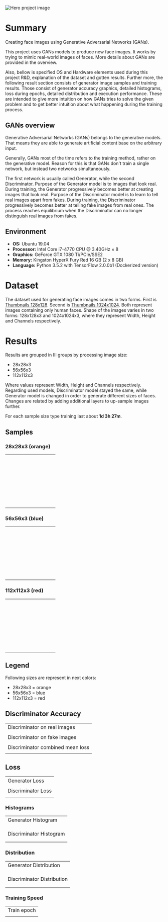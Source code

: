 ![Hero project image](assets/hero.png)

# Summary
Creating face images using Generative Adversarial Networks (GANs).

This project uses GANs models to produce new face images. It works by trying to mimic real-world images of faces. More details about GANs are provided in the overview.

Also, bellow is specified OS and Hardware elements used during this project R&D, explanation of the dataset and gotten results. Further more, the following result section consists of generator image samples and training results. Those consist of generator accuracy graphics, detailed histograms, loss during epochs, detailed distribution and execution performance. These are intended to give more intuition on how GANs tries to solve the given problem and to get better intuition about what happening during the training process.

## GANs overview
Generative Adversarial Networks (GANs) belongs to the generative models. That means they are able to generate artificial content base on the arbitrary input.

Generally, GANs most of the time refers to the training method, rather on the generative model. Reason for this is that GANs don't train a single network, but instead two networks simultaneously.

The first network is usually called Generator, while the second Discriminator. Purpose of the Generator model is to images that look real. During training, the Generator progressively becomes better at creating images that look real. Purpose of the Discriminator model is to learn to tell real images apart from fakes. During training, the Discriminator progressively becomes better at telling fake images from real ones. The process reaches equilibrium when the Discriminator can no longer distinguish real images from fakes.

## Environment
- **OS:** Ubuntu 19.04
- **Processor:** Intel Core i7-4770 CPU @ 3.40GHz × 8
- **Graphics:** GeForce GTX 1080 Ti/PCIe/SSE2
- **Memory:** Kingston HyperX Fury Red 16 GB (2 x 8 GB)
- **Language:** Python 3.5.2 with TensorFlow 2.0.0b1 (Dockerized version)

# Dataset
The dataset used for generating face images comes in two forms. First is [Thumbnails 128x128](https://drive.google.com/drive/folders/1tg-Ur7d4vk1T8Bn0pPpUSQPxlPGBlGfv). Second is [Thumbnails 1024x1024](https://drive.google.com/drive/folders/1tZUcXDBeOibC6jcMCtgRRz67pzrAHeHL). Both represent images containing only human faces. Shape of the images varies in two forms: 128x128x3 and 1024x1024x3, where they represent Width, Height and Channels respectively.

# Results
Results are grouped in III groups by processing image size:
- 28x28x3
- 56x56x3
- 112x112x3

Where values represent Width, Height and Channels respectively. Regarding used models, Discriminator model stayed the same, while Generator model is changed in order to generate different sizes of faces. Changes are related by adding additional layers to up-sample images further.

For each sample size type training last about **1d 3h 27m**.

## Samples
### 28x28x3 (orange)
<table>
	<tr>
		<td><img src="assets/result_samples/28/image_at_epoch_00010_00000.png" alt=""></td>
		<td><img src="assets/result_samples/28/image_at_epoch_00010_00000.png" alt=""></td>
		<td><img src="assets/result_samples/28/image_at_epoch_00020_00000.png" alt=""></td>
		<td><img src="assets/result_samples/28/image_at_epoch_00030_00000.png" alt=""></td>
		<td><img src="assets/result_samples/28/image_at_epoch_00040_00000.png" alt=""></td>
		<td><img src="assets/result_samples/28/image_at_epoch_00050_00000.png" alt=""></td>
		<td><img src="assets/result_samples/28/image_at_epoch_00060_00000.png" alt=""></td>
		<td><img src="assets/result_samples/28/image_at_epoch_00070_00000.png" alt=""></td>
		<td><img src="assets/result_samples/28/image_at_epoch_00080_00000.png" alt=""></td>
		<td><img src="assets/result_samples/28/image_at_epoch_00090_00000.png" alt=""></td>
	</tr>
	<tr>
		<td><img src="assets/result_samples/28/image_at_epoch_00100_00000.png" alt=""></td>
		<td><img src="assets/result_samples/28/image_at_epoch_00110_00000.png" alt=""></td>
		<td><img src="assets/result_samples/28/image_at_epoch_00120_00000.png" alt=""></td>
		<td><img src="assets/result_samples/28/image_at_epoch_00130_00000.png" alt=""></td>
		<td><img src="assets/result_samples/28/image_at_epoch_00140_00000.png" alt=""></td>
		<td><img src="assets/result_samples/28/image_at_epoch_00150_00000.png" alt=""></td>
		<td><img src="assets/result_samples/28/image_at_epoch_00160_00000.png" alt=""></td>
		<td><img src="assets/result_samples/28/image_at_epoch_00170_00000.png" alt=""></td>
		<td><img src="assets/result_samples/28/image_at_epoch_00180_00000.png" alt=""></td>
		<td><img src="assets/result_samples/28/image_at_epoch_00190_00000.png" alt=""></td>
	</tr>
	<tr>
		<td><img src="assets/result_samples/28/image_at_epoch_00200_00000.png" alt=""></td>
		<td><img src="assets/result_samples/28/image_at_epoch_00210_00000.png" alt=""></td>
		<td><img src="assets/result_samples/28/image_at_epoch_00220_00000.png" alt=""></td>
		<td><img src="assets/result_samples/28/image_at_epoch_00230_00000.png" alt=""></td>
		<td><img src="assets/result_samples/28/image_at_epoch_00240_00000.png" alt=""></td>
		<td><img src="assets/result_samples/28/image_at_epoch_00250_00000.png" alt=""></td>
		<td><img src="assets/result_samples/28/image_at_epoch_00260_00000.png" alt=""></td>
		<td><img src="assets/result_samples/28/image_at_epoch_00270_00000.png" alt=""></td>
		<td><img src="assets/result_samples/28/image_at_epoch_00280_00000.png" alt=""></td>
		<td><img src="assets/result_samples/28/image_at_epoch_00290_00000.png" alt=""></td>
	</tr>
	<tr>
		<td><img src="assets/result_samples/28/image_at_epoch_00300_00000.png" alt=""></td>
		<td><img src="assets/result_samples/28/image_at_epoch_00310_00000.png" alt=""></td>
		<td><img src="assets/result_samples/28/image_at_epoch_00320_00000.png" alt=""></td>
		<td><img src="assets/result_samples/28/image_at_epoch_00330_00000.png" alt=""></td>
		<td><img src="assets/result_samples/28/image_at_epoch_00340_00000.png" alt=""></td>
		<td><img src="assets/result_samples/28/image_at_epoch_00350_00000.png" alt=""></td>
		<td><img src="assets/result_samples/28/image_at_epoch_00360_00000.png" alt=""></td>
		<td><img src="assets/result_samples/28/image_at_epoch_00370_00000.png" alt=""></td>
		<td><img src="assets/result_samples/28/image_at_epoch_00380_00000.png" alt=""></td>
		<td><img src="assets/result_samples/28/image_at_epoch_00390_00000.png" alt=""></td>
	</tr>
	<tr>
		<td><img src="assets/result_samples/28/image_at_epoch_00400_00000.png" alt=""></td>
		<td><img src="assets/result_samples/28/image_at_epoch_00410_00000.png" alt=""></td>
		<td><img src="assets/result_samples/28/image_at_epoch_00420_00000.png" alt=""></td>
		<td><img src="assets/result_samples/28/image_at_epoch_00430_00000.png" alt=""></td>
		<td><img src="assets/result_samples/28/image_at_epoch_00440_00000.png" alt=""></td>
		<td><img src="assets/result_samples/28/image_at_epoch_00450_00000.png" alt=""></td>
		<td><img src="assets/result_samples/28/image_at_epoch_00460_00000.png" alt=""></td>
		<td><img src="assets/result_samples/28/image_at_epoch_00470_00000.png" alt=""></td>
		<td><img src="assets/result_samples/28/image_at_epoch_00480_00000.png" alt=""></td>
		<td><img src="assets/result_samples/28/image_at_epoch_00490_00000.png" alt=""></td>
	</tr>
	<tr>
		<td><img src="assets/result_samples/28/image_at_epoch_00500_00000.png" alt=""></td>
		<td><img src="assets/result_samples/28/image_at_epoch_00510_00000.png" alt=""></td>
		<td><img src="assets/result_samples/28/image_at_epoch_00520_00000.png" alt=""></td>
		<td><img src="assets/result_samples/28/image_at_epoch_00530_00000.png" alt=""></td>
		<td><img src="assets/result_samples/28/image_at_epoch_00540_00000.png" alt=""></td>
		<td><img src="assets/result_samples/28/image_at_epoch_00550_00000.png" alt=""></td>
		<td><img src="assets/result_samples/28/image_at_epoch_00560_00000.png" alt=""></td>
		<td><img src="assets/result_samples/28/image_at_epoch_00570_00000.png" alt=""></td>
		<td><img src="assets/result_samples/28/image_at_epoch_00580_00000.png" alt=""></td>
		<td><img src="assets/result_samples/28/image_at_epoch_00590_00000.png" alt=""></td>
	</tr>
	<tr>
		<td><img src="assets/result_samples/28/image_at_epoch_00600_00000.png" alt=""></td>
		<td><img src="assets/result_samples/28/image_at_epoch_00610_00000.png" alt=""></td>
		<td><img src="assets/result_samples/28/image_at_epoch_00620_00000.png" alt=""></td>
		<td><img src="assets/result_samples/28/image_at_epoch_00630_00000.png" alt=""></td>
		<td><img src="assets/result_samples/28/image_at_epoch_00640_00000.png" alt=""></td>
		<td><img src="assets/result_samples/28/image_at_epoch_00650_00000.png" alt=""></td>
		<td><img src="assets/result_samples/28/image_at_epoch_00660_00000.png" alt=""></td>
		<td><img src="assets/result_samples/28/image_at_epoch_00670_00000.png" alt=""></td>
		<td><img src="assets/result_samples/28/image_at_epoch_00680_00000.png" alt=""></td>
		<td><img src="assets/result_samples/28/image_at_epoch_00690_00000.png" alt=""></td>
	</tr>
	<tr>
		<td><img src="assets/result_samples/28/image_at_epoch_00700_00000.png" alt=""></td>
		<td><img src="assets/result_samples/28/image_at_epoch_00710_00000.png" alt=""></td>
		<td><img src="assets/result_samples/28/image_at_epoch_00720_00000.png" alt=""></td>
		<td><img src="assets/result_samples/28/image_at_epoch_00730_00000.png" alt=""></td>
		<td><img src="assets/result_samples/28/image_at_epoch_00740_00000.png" alt=""></td>
		<td><img src="assets/result_samples/28/image_at_epoch_00750_00000.png" alt=""></td>
		<td><img src="assets/result_samples/28/image_at_epoch_00760_00000.png" alt=""></td>
		<td><img src="assets/result_samples/28/image_at_epoch_00770_00000.png" alt=""></td>
		<td><img src="assets/result_samples/28/image_at_epoch_00780_00000.png" alt=""></td>
		<td><img src="assets/result_samples/28/image_at_epoch_00790_00000.png" alt=""></td>
	</tr>
	<tr>
		<td><img src="assets/result_samples/28/image_at_epoch_00800_00000.png" alt=""></td>
		<td><img src="assets/result_samples/28/image_at_epoch_00810_00000.png" alt=""></td>
		<td><img src="assets/result_samples/28/image_at_epoch_00820_00000.png" alt=""></td>
		<td><img src="assets/result_samples/28/image_at_epoch_00830_00000.png" alt=""></td>
		<td><img src="assets/result_samples/28/image_at_epoch_00840_00000.png" alt=""></td>
		<td><img src="assets/result_samples/28/image_at_epoch_00850_00000.png" alt=""></td>
		<td><img src="assets/result_samples/28/image_at_epoch_00860_00000.png" alt=""></td>
		<td><img src="assets/result_samples/28/image_at_epoch_00870_00000.png" alt=""></td>
		<td><img src="assets/result_samples/28/image_at_epoch_00880_00000.png" alt=""></td>
		<td><img src="assets/result_samples/28/image_at_epoch_00890_00000.png" alt=""></td>
	</tr>
	<tr>
		<td><img src="assets/result_samples/28/image_at_epoch_00900_00000.png" alt=""></td>
		<td><img src="assets/result_samples/28/image_at_epoch_00910_00000.png" alt=""></td>
		<td><img src="assets/result_samples/28/image_at_epoch_00920_00000.png" alt=""></td>
		<td><img src="assets/result_samples/28/image_at_epoch_00930_00000.png" alt=""></td>
		<td><img src="assets/result_samples/28/image_at_epoch_00940_00000.png" alt=""></td>
		<td><img src="assets/result_samples/28/image_at_epoch_00950_00000.png" alt=""></td>
		<td><img src="assets/result_samples/28/image_at_epoch_00960_00000.png" alt=""></td>
		<td><img src="assets/result_samples/28/image_at_epoch_00970_00000.png" alt=""></td>
		<td><img src="assets/result_samples/28/image_at_epoch_00980_00000.png" alt=""></td>
		<td><img src="assets/result_samples/28/image_at_epoch_00990_00000.png" alt=""></td>
	</tr>
	<tr>
		<td><img src="assets/result_samples/28/image_at_epoch_01000_00000.png" alt=""></td>
		<td><img src="assets/result_samples/28/image_at_epoch_01010_00000.png" alt=""></td>
		<td><img src="assets/result_samples/28/image_at_epoch_01020_00000.png" alt=""></td>
		<td><img src="assets/result_samples/28/image_at_epoch_01030_00000.png" alt=""></td>
		<td><img src="assets/result_samples/28/image_at_epoch_01040_00000.png" alt=""></td>
		<td><img src="assets/result_samples/28/image_at_epoch_01050_00000.png" alt=""></td>
		<td><img src="assets/result_samples/28/image_at_epoch_01060_00000.png" alt=""></td>
		<td><img src="assets/result_samples/28/image_at_epoch_01070_00000.png" alt=""></td>
		<td><img src="assets/result_samples/28/image_at_epoch_01080_00000.png" alt=""></td>
		<td><img src="assets/result_samples/28/image_at_epoch_01090_00000.png" alt=""></td>
	</tr>
	<tr>
		<td><img src="assets/result_samples/28/image_at_epoch_01100_00000.png" alt=""></td>
		<td><img src="assets/result_samples/28/image_at_epoch_01110_00000.png" alt=""></td>
		<td><img src="assets/result_samples/28/image_at_epoch_01120_00000.png" alt=""></td>
		<td><img src="assets/result_samples/28/image_at_epoch_01130_00000.png" alt=""></td>
		<td><img src="assets/result_samples/28/image_at_epoch_01140_00000.png" alt=""></td>
		<td><img src="assets/result_samples/28/image_at_epoch_01150_00000.png" alt=""></td>
		<td><img src="assets/result_samples/28/image_at_epoch_01160_00000.png" alt=""></td>
		<td><img src="assets/result_samples/28/image_at_epoch_01170_00000.png" alt=""></td>
		<td><img src="assets/result_samples/28/image_at_epoch_01180_00000.png" alt=""></td>
		<td><img src="assets/result_samples/28/image_at_epoch_01190_00000.png" alt=""></td>
	</tr>
	<tr>
		<td><img src="assets/result_samples/28/image_at_epoch_01200_00000.png" alt=""></td>
		<td><img src="assets/result_samples/28/image_at_epoch_01210_00000.png" alt=""></td>
		<td><img src="assets/result_samples/28/image_at_epoch_01220_00000.png" alt=""></td>
		<td><img src="assets/result_samples/28/image_at_epoch_01230_00000.png" alt=""></td>
		<td><img src="assets/result_samples/28/image_at_epoch_01240_00000.png" alt=""></td>
		<td><img src="assets/result_samples/28/image_at_epoch_01250_00000.png" alt=""></td>
		<td><img src="assets/result_samples/28/image_at_epoch_01260_00000.png" alt=""></td>
		<td><img src="assets/result_samples/28/image_at_epoch_01270_00000.png" alt=""></td>
		<td><img src="assets/result_samples/28/image_at_epoch_01280_00000.png" alt=""></td>
		<td><img src="assets/result_samples/28/image_at_epoch_01290_00000.png" alt=""></td>
	</tr>
	<tr>
		<td><img src="assets/result_samples/28/image_at_epoch_01300_00000.png" alt=""></td>
		<td><img src="assets/result_samples/28/image_at_epoch_01310_00000.png" alt=""></td>
		<td><img src="assets/result_samples/28/image_at_epoch_01320_00000.png" alt=""></td>
		<td><img src="assets/result_samples/28/image_at_epoch_01330_00000.png" alt=""></td>
		<td><img src="assets/result_samples/28/image_at_epoch_01340_00000.png" alt=""></td>
		<td><img src="assets/result_samples/28/image_at_epoch_01350_00000.png" alt=""></td>
		<td><img src="assets/result_samples/28/image_at_epoch_01360_00000.png" alt=""></td>
		<td><img src="assets/result_samples/28/image_at_epoch_01370_00000.png" alt=""></td>
		<td><img src="assets/result_samples/28/image_at_epoch_01380_00000.png" alt=""></td>
		<td><img src="assets/result_samples/28/image_at_epoch_01390_00000.png" alt=""></td>
	</tr>
	<tr>
		<td><img src="assets/result_samples/28/image_at_epoch_01400_00000.png" alt=""></td>
		<td><img src="assets/result_samples/28/image_at_epoch_01410_00000.png" alt=""></td>
		<td><img src="assets/result_samples/28/image_at_epoch_01420_00000.png" alt=""></td>
		<td><img src="assets/result_samples/28/image_at_epoch_01430_00000.png" alt=""></td>
		<td><img src="assets/result_samples/28/image_at_epoch_01440_00000.png" alt=""></td>
		<td><img src="assets/result_samples/28/image_at_epoch_01450_00000.png" alt=""></td>
		<td><img src="assets/result_samples/28/image_at_epoch_01460_00000.png" alt=""></td>
		<td><img src="assets/result_samples/28/image_at_epoch_01470_00000.png" alt=""></td>
		<td><img src="assets/result_samples/28/image_at_epoch_01480_00000.png" alt=""></td>
		<td><img src="assets/result_samples/28/image_at_epoch_01490_00000.png" alt=""></td>
	</tr>
	<tr>
		<td><img src="assets/result_samples/28/image_at_epoch_01500_00000.png" alt=""></td>
		<td><img src="assets/result_samples/28/image_at_epoch_01510_00000.png" alt=""></td>
		<td><img src="assets/result_samples/28/image_at_epoch_01520_00000.png" alt=""></td>
		<td><img src="assets/result_samples/28/image_at_epoch_01530_00000.png" alt=""></td>
		<td><img src="assets/result_samples/28/image_at_epoch_01540_00000.png" alt=""></td>
		<td><img src="assets/result_samples/28/image_at_epoch_01550_00000.png" alt=""></td>
		<td><img src="assets/result_samples/28/image_at_epoch_01560_00000.png" alt=""></td>
		<td><img src="assets/result_samples/28/image_at_epoch_01570_00000.png" alt=""></td>
		<td><img src="assets/result_samples/28/image_at_epoch_01580_00000.png" alt=""></td>
		<td><img src="assets/result_samples/28/image_at_epoch_01590_00000.png" alt=""></td>
	</tr>
	<tr>
		<td><img src="assets/result_samples/28/image_at_epoch_01600_00000.png" alt=""></td>
		<td><img src="assets/result_samples/28/image_at_epoch_01610_00000.png" alt=""></td>
		<td><img src="assets/result_samples/28/image_at_epoch_01620_00000.png" alt=""></td>
		<td><img src="assets/result_samples/28/image_at_epoch_01630_00000.png" alt=""></td>
		<td><img src="assets/result_samples/28/image_at_epoch_01640_00000.png" alt=""></td>
		<td><img src="assets/result_samples/28/image_at_epoch_01650_00000.png" alt=""></td>
		<td><img src="assets/result_samples/28/image_at_epoch_01660_00000.png" alt=""></td>
		<td><img src="assets/result_samples/28/image_at_epoch_01670_00000.png" alt=""></td>
		<td><img src="assets/result_samples/28/image_at_epoch_01680_00000.png" alt=""></td>
		<td><img src="assets/result_samples/28/image_at_epoch_01690_00000.png" alt=""></td>
	</tr>
	<tr>
		<td><img src="assets/result_samples/28/image_at_epoch_01700_00000.png" alt=""></td>
		<td><img src="assets/result_samples/28/image_at_epoch_01710_00000.png" alt=""></td>
		<td><img src="assets/result_samples/28/image_at_epoch_01720_00000.png" alt=""></td>
		<td><img src="assets/result_samples/28/image_at_epoch_01730_00000.png" alt=""></td>
		<td><img src="assets/result_samples/28/image_at_epoch_01740_00000.png" alt=""></td>
		<td><img src="assets/result_samples/28/image_at_epoch_01750_00000.png" alt=""></td>
		<td><img src="assets/result_samples/28/image_at_epoch_01760_00000.png" alt=""></td>
		<td><img src="assets/result_samples/28/image_at_epoch_01770_00000.png" alt=""></td>
		<td><img src="assets/result_samples/28/image_at_epoch_01780_00000.png" alt=""></td>
		<td><img src="assets/result_samples/28/image_at_epoch_01790_00000.png" alt=""></td>
	</tr>
	<tr>
		<td><img src="assets/result_samples/28/image_at_epoch_01800_00000.png" alt=""></td>
		<td><img src="assets/result_samples/28/image_at_epoch_01810_00000.png" alt=""></td>
		<td><img src="assets/result_samples/28/image_at_epoch_01820_00000.png" alt=""></td>
		<td><img src="assets/result_samples/28/image_at_epoch_01830_00000.png" alt=""></td>
		<td><img src="assets/result_samples/28/image_at_epoch_01840_00000.png" alt=""></td>
		<td><img src="assets/result_samples/28/image_at_epoch_01850_00000.png" alt=""></td>
		<td><img src="assets/result_samples/28/image_at_epoch_01860_00000.png" alt=""></td>
		<td><img src="assets/result_samples/28/image_at_epoch_01870_00000.png" alt=""></td>
		<td><img src="assets/result_samples/28/image_at_epoch_01880_00000.png" alt=""></td>
		<td><img src="assets/result_samples/28/image_at_epoch_01890_00000.png" alt=""></td>
	</tr>
	<tr>
		<td><img src="assets/result_samples/28/image_at_epoch_01900_00000.png" alt=""></td>
		<td><img src="assets/result_samples/28/image_at_epoch_01910_00000.png" alt=""></td>
		<td><img src="assets/result_samples/28/image_at_epoch_01920_00000.png" alt=""></td>
		<td><img src="assets/result_samples/28/image_at_epoch_01930_00000.png" alt=""></td>
		<td><img src="assets/result_samples/28/image_at_epoch_01940_00000.png" alt=""></td>
		<td><img src="assets/result_samples/28/image_at_epoch_01950_00000.png" alt=""></td>
		<td><img src="assets/result_samples/28/image_at_epoch_01960_00000.png" alt=""></td>
		<td><img src="assets/result_samples/28/image_at_epoch_01970_00000.png" alt=""></td>
		<td><img src="assets/result_samples/28/image_at_epoch_01980_00000.png" alt=""></td>
		<td><img src="assets/result_samples/28/image_at_epoch_01990_00000.png" alt=""></td>
	</tr>
	<tr>
		<td><img src="assets/result_samples/28/image_at_epoch_02000_00000.png" alt=""></td>
		<td><img src="assets/result_samples/28/image_at_epoch_02100_00000.png" alt=""></td>
		<td><img src="assets/result_samples/28/image_at_epoch_02200_00000.png" alt=""></td>
		<td><img src="assets/result_samples/28/image_at_epoch_02300_00000.png" alt=""></td>
		<td><img src="assets/result_samples/28/image_at_epoch_02400_00000.png" alt=""></td>
		<td><img src="assets/result_samples/28/image_at_epoch_02500_00000.png" alt=""></td>
		<td><img src="assets/result_samples/28/image_at_epoch_02600_00000.png" alt=""></td>
		<td><img src="assets/result_samples/28/image_at_epoch_02700_00000.png" alt=""></td>
		<td><img src="assets/result_samples/28/image_at_epoch_02800_00000.png" alt=""></td>
		<td><img src="assets/result_samples/28/image_at_epoch_02900_00000.png" alt=""></td>
	</tr>
	<tr>
		<td><img src="assets/result_samples/28/image_at_epoch_03000_00000.png" alt=""></td>
		<td><img src="assets/result_samples/28/image_at_epoch_03100_00000.png" alt=""></td>
		<td><img src="assets/result_samples/28/image_at_epoch_03200_00000.png" alt=""></td>
		<td><img src="assets/result_samples/28/image_at_epoch_03300_00000.png" alt=""></td>
		<td><img src="assets/result_samples/28/image_at_epoch_03400_00000.png" alt=""></td>
		<td><img src="assets/result_samples/28/image_at_epoch_03500_00000.png" alt=""></td>
		<td><img src="assets/result_samples/28/image_at_epoch_03600_00000.png" alt=""></td>
		<td><img src="assets/result_samples/28/image_at_epoch_03700_00000.png" alt=""></td>
		<td><img src="assets/result_samples/28/image_at_epoch_03800_00000.png" alt=""></td>
		<td><img src="assets/result_samples/28/image_at_epoch_03900_00000.png" alt=""></td>
	</tr>
	<tr>
		<td><img src="assets/result_samples/28/image_at_epoch_04000_00000.png" alt=""></td>
		<td><img src="assets/result_samples/28/image_at_epoch_04100_00000.png" alt=""></td>
		<td><img src="assets/result_samples/28/image_at_epoch_04200_00000.png" alt=""></td>
		<td><img src="assets/result_samples/28/image_at_epoch_04300_00000.png" alt=""></td>
		<td><img src="assets/result_samples/28/image_at_epoch_04400_00000.png" alt=""></td>
		<td><img src="assets/result_samples/28/image_at_epoch_04500_00000.png" alt=""></td>
		<td><img src="assets/result_samples/28/image_at_epoch_04600_00000.png" alt=""></td>
		<td><img src="assets/result_samples/28/image_at_epoch_04700_00000.png" alt=""></td>
		<td><img src="assets/result_samples/28/image_at_epoch_04800_00000.png" alt=""></td>
		<td><img src="assets/result_samples/28/image_at_epoch_04900_00000.png" alt=""></td>
	</tr>
	<tr>
		<td><img src="assets/result_samples/28/image_at_epoch_05000_00000.png" alt=""></td>
		<td><img src="assets/result_samples/28/image_at_epoch_05100_00000.png" alt=""></td>
		<td><img src="assets/result_samples/28/image_at_epoch_05200_00000.png" alt=""></td>
		<td><img src="assets/result_samples/28/image_at_epoch_05300_00000.png" alt=""></td>
		<td><img src="assets/result_samples/28/image_at_epoch_05400_00000.png" alt=""></td>
		<td><img src="assets/result_samples/28/image_at_epoch_05500_00000.png" alt=""></td>
		<td><img src="assets/result_samples/28/image_at_epoch_05600_00000.png" alt=""></td>
		<td><img src="assets/result_samples/28/image_at_epoch_05700_00000.png" alt=""></td>
		<td><img src="assets/result_samples/28/image_at_epoch_05800_00000.png" alt=""></td>
		<td><img src="assets/result_samples/28/image_at_epoch_05900_00000.png" alt=""></td>
	</tr>
	<tr>
		<td><img src="assets/result_samples/28/image_at_epoch_06000_00000.png" alt=""></td>
		<td><img src="assets/result_samples/28/image_at_epoch_06100_00000.png" alt=""></td>
		<td><img src="assets/result_samples/28/image_at_epoch_06200_00000.png" alt=""></td>
		<td><img src="assets/result_samples/28/image_at_epoch_06300_00000.png" alt=""></td>
		<td><img src="assets/result_samples/28/image_at_epoch_06400_00000.png" alt=""></td>
		<td><img src="assets/result_samples/28/image_at_epoch_06500_00000.png" alt=""></td>
		<td><img src="assets/result_samples/28/image_at_epoch_06600_00000.png" alt=""></td>
		<td><img src="assets/result_samples/28/image_at_epoch_06700_00000.png" alt=""></td>
		<td><img src="assets/result_samples/28/image_at_epoch_06800_00000.png" alt=""></td>
		<td><img src="assets/result_samples/28/image_at_epoch_06900_00000.png" alt=""></td>
	</tr>
	<tr>
		<td><img src="assets/result_samples/28/image_at_epoch_07000_00000.png" alt=""></td>
		<td><img src="assets/result_samples/28/image_at_epoch_07100_00000.png" alt=""></td>
		<td><img src="assets/result_samples/28/image_at_epoch_07200_00000.png" alt=""></td>
		<td><img src="assets/result_samples/28/image_at_epoch_07300_00000.png" alt=""></td>
		<td><img src="assets/result_samples/28/image_at_epoch_07400_00000.png" alt=""></td>
		<td><img src="assets/result_samples/28/image_at_epoch_07500_00000.png" alt=""></td>
		<td><img src="assets/result_samples/28/image_at_epoch_07600_00000.png" alt=""></td>
		<td><img src="assets/result_samples/28/image_at_epoch_07700_00000.png" alt=""></td>
		<td><img src="assets/result_samples/28/image_at_epoch_07800_00000.png" alt=""></td>
		<td><img src="assets/result_samples/28/image_at_epoch_07900_00000.png" alt=""></td>
	</tr>
	<tr>
		<td><img src="assets/result_samples/28/image_at_epoch_08000_00000.png" alt=""></td>
		<td><img src="assets/result_samples/28/image_at_epoch_08100_00000.png" alt=""></td>
		<td><img src="assets/result_samples/28/image_at_epoch_08200_00000.png" alt=""></td>
		<td><img src="assets/result_samples/28/image_at_epoch_08300_00000.png" alt=""></td>
		<td><img src="assets/result_samples/28/image_at_epoch_08400_00000.png" alt=""></td>
		<td><img src="assets/result_samples/28/image_at_epoch_08500_00000.png" alt=""></td>
		<td><img src="assets/result_samples/28/image_at_epoch_08600_00000.png" alt=""></td>
		<td><img src="assets/result_samples/28/image_at_epoch_08700_00000.png" alt=""></td>
		<td><img src="assets/result_samples/28/image_at_epoch_08800_00000.png" alt=""></td>
		<td><img src="assets/result_samples/28/image_at_epoch_08900_00000.png" alt=""></td>
	</tr>
	<tr>
		<td><img src="assets/result_samples/28/image_at_epoch_09000_00000.png" alt=""></td>
		<td><img src="assets/result_samples/28/image_at_epoch_09100_00000.png" alt=""></td>
		<td><img src="assets/result_samples/28/image_at_epoch_09200_00000.png" alt=""></td>
		<td><img src="assets/result_samples/28/image_at_epoch_09300_00000.png" alt=""></td>
		<td><img src="assets/result_samples/28/image_at_epoch_09400_00000.png" alt=""></td>
		<td><img src="assets/result_samples/28/image_at_epoch_09500_00000.png" alt=""></td>
		<td><img src="assets/result_samples/28/image_at_epoch_09600_00000.png" alt=""></td>
		<td><img src="assets/result_samples/28/image_at_epoch_09700_00000.png" alt=""></td>
		<td><img src="assets/result_samples/28/image_at_epoch_09800_00000.png" alt=""></td>
		<td><img src="assets/result_samples/28/image_at_epoch_09900_00000.png" alt=""></td>
	</tr>
</table>

### 56x56x3 (blue)
<table>
	<tr>
		<td><img src="assets/result_samples/56/image_at_epoch_00010_00000.png" alt=""></td>
		<td><img src="assets/result_samples/56/image_at_epoch_00010_00000.png" alt=""></td>
		<td><img src="assets/result_samples/56/image_at_epoch_00020_00000.png" alt=""></td>
		<td><img src="assets/result_samples/56/image_at_epoch_00030_00000.png" alt=""></td>
		<td><img src="assets/result_samples/56/image_at_epoch_00040_00000.png" alt=""></td>
		<td><img src="assets/result_samples/56/image_at_epoch_00050_00000.png" alt=""></td>
		<td><img src="assets/result_samples/56/image_at_epoch_00060_00000.png" alt=""></td>
		<td><img src="assets/result_samples/56/image_at_epoch_00070_00000.png" alt=""></td>
		<td><img src="assets/result_samples/56/image_at_epoch_00080_00000.png" alt=""></td>
		<td><img src="assets/result_samples/56/image_at_epoch_00090_00000.png" alt=""></td>
	</tr>
	<tr>
		<td><img src="assets/result_samples/56/image_at_epoch_00100_00000.png" alt=""></td>
		<td><img src="assets/result_samples/56/image_at_epoch_00110_00000.png" alt=""></td>
		<td><img src="assets/result_samples/56/image_at_epoch_00120_00000.png" alt=""></td>
		<td><img src="assets/result_samples/56/image_at_epoch_00130_00000.png" alt=""></td>
		<td><img src="assets/result_samples/56/image_at_epoch_00140_00000.png" alt=""></td>
		<td><img src="assets/result_samples/56/image_at_epoch_00150_00000.png" alt=""></td>
		<td><img src="assets/result_samples/56/image_at_epoch_00160_00000.png" alt=""></td>
		<td><img src="assets/result_samples/56/image_at_epoch_00170_00000.png" alt=""></td>
		<td><img src="assets/result_samples/56/image_at_epoch_00180_00000.png" alt=""></td>
		<td><img src="assets/result_samples/56/image_at_epoch_00190_00000.png" alt=""></td>
	</tr>
	<tr>
		<td><img src="assets/result_samples/56/image_at_epoch_00200_00000.png" alt=""></td>
		<td><img src="assets/result_samples/56/image_at_epoch_00210_00000.png" alt=""></td>
		<td><img src="assets/result_samples/56/image_at_epoch_00220_00000.png" alt=""></td>
		<td><img src="assets/result_samples/56/image_at_epoch_00230_00000.png" alt=""></td>
		<td><img src="assets/result_samples/56/image_at_epoch_00240_00000.png" alt=""></td>
		<td><img src="assets/result_samples/56/image_at_epoch_00250_00000.png" alt=""></td>
		<td><img src="assets/result_samples/56/image_at_epoch_00260_00000.png" alt=""></td>
		<td><img src="assets/result_samples/56/image_at_epoch_00270_00000.png" alt=""></td>
		<td><img src="assets/result_samples/56/image_at_epoch_00280_00000.png" alt=""></td>
		<td><img src="assets/result_samples/56/image_at_epoch_00290_00000.png" alt=""></td>
	</tr>
	<tr>
		<td><img src="assets/result_samples/56/image_at_epoch_00300_00000.png" alt=""></td>
		<td><img src="assets/result_samples/56/image_at_epoch_00310_00000.png" alt=""></td>
		<td><img src="assets/result_samples/56/image_at_epoch_00320_00000.png" alt=""></td>
		<td><img src="assets/result_samples/56/image_at_epoch_00330_00000.png" alt=""></td>
		<td><img src="assets/result_samples/56/image_at_epoch_00340_00000.png" alt=""></td>
		<td><img src="assets/result_samples/56/image_at_epoch_00350_00000.png" alt=""></td>
		<td><img src="assets/result_samples/56/image_at_epoch_00360_00000.png" alt=""></td>
		<td><img src="assets/result_samples/56/image_at_epoch_00370_00000.png" alt=""></td>
		<td><img src="assets/result_samples/56/image_at_epoch_00380_00000.png" alt=""></td>
		<td><img src="assets/result_samples/56/image_at_epoch_00390_00000.png" alt=""></td>
	</tr>
	<tr>
		<td><img src="assets/result_samples/56/image_at_epoch_00400_00000.png" alt=""></td>
		<td><img src="assets/result_samples/56/image_at_epoch_00410_00000.png" alt=""></td>
		<td><img src="assets/result_samples/56/image_at_epoch_00420_00000.png" alt=""></td>
		<td><img src="assets/result_samples/56/image_at_epoch_00430_00000.png" alt=""></td>
		<td><img src="assets/result_samples/56/image_at_epoch_00440_00000.png" alt=""></td>
		<td><img src="assets/result_samples/56/image_at_epoch_00450_00000.png" alt=""></td>
		<td><img src="assets/result_samples/56/image_at_epoch_00460_00000.png" alt=""></td>
		<td><img src="assets/result_samples/56/image_at_epoch_00470_00000.png" alt=""></td>
		<td><img src="assets/result_samples/56/image_at_epoch_00480_00000.png" alt=""></td>
		<td><img src="assets/result_samples/56/image_at_epoch_00490_00000.png" alt=""></td>
	</tr>
	<tr>
		<td><img src="assets/result_samples/56/image_at_epoch_00500_00000.png" alt=""></td>
		<td><img src="assets/result_samples/56/image_at_epoch_00510_00000.png" alt=""></td>
		<td><img src="assets/result_samples/56/image_at_epoch_00520_00000.png" alt=""></td>
		<td><img src="assets/result_samples/56/image_at_epoch_00530_00000.png" alt=""></td>
		<td><img src="assets/result_samples/56/image_at_epoch_00540_00000.png" alt=""></td>
		<td><img src="assets/result_samples/56/image_at_epoch_00550_00000.png" alt=""></td>
		<td><img src="assets/result_samples/56/image_at_epoch_00560_00000.png" alt=""></td>
		<td><img src="assets/result_samples/56/image_at_epoch_00570_00000.png" alt=""></td>
		<td><img src="assets/result_samples/56/image_at_epoch_00580_00000.png" alt=""></td>
		<td><img src="assets/result_samples/56/image_at_epoch_00590_00000.png" alt=""></td>
	</tr>
	<tr>
		<td><img src="assets/result_samples/56/image_at_epoch_00600_00000.png" alt=""></td>
		<td><img src="assets/result_samples/56/image_at_epoch_00610_00000.png" alt=""></td>
		<td><img src="assets/result_samples/56/image_at_epoch_00620_00000.png" alt=""></td>
		<td><img src="assets/result_samples/56/image_at_epoch_00630_00000.png" alt=""></td>
		<td><img src="assets/result_samples/56/image_at_epoch_00640_00000.png" alt=""></td>
		<td><img src="assets/result_samples/56/image_at_epoch_00650_00000.png" alt=""></td>
		<td><img src="assets/result_samples/56/image_at_epoch_00660_00000.png" alt=""></td>
		<td><img src="assets/result_samples/56/image_at_epoch_00670_00000.png" alt=""></td>
		<td><img src="assets/result_samples/56/image_at_epoch_00680_00000.png" alt=""></td>
		<td><img src="assets/result_samples/56/image_at_epoch_00690_00000.png" alt=""></td>
	</tr>
	<tr>
		<td><img src="assets/result_samples/56/image_at_epoch_00700_00000.png" alt=""></td>
		<td><img src="assets/result_samples/56/image_at_epoch_00710_00000.png" alt=""></td>
		<td><img src="assets/result_samples/56/image_at_epoch_00720_00000.png" alt=""></td>
		<td><img src="assets/result_samples/56/image_at_epoch_00730_00000.png" alt=""></td>
		<td><img src="assets/result_samples/56/image_at_epoch_00740_00000.png" alt=""></td>
		<td><img src="assets/result_samples/56/image_at_epoch_00750_00000.png" alt=""></td>
		<td><img src="assets/result_samples/56/image_at_epoch_00760_00000.png" alt=""></td>
		<td><img src="assets/result_samples/56/image_at_epoch_00770_00000.png" alt=""></td>
		<td><img src="assets/result_samples/56/image_at_epoch_00780_00000.png" alt=""></td>
		<td><img src="assets/result_samples/56/image_at_epoch_00790_00000.png" alt=""></td>
	</tr>
	<tr>
		<td><img src="assets/result_samples/56/image_at_epoch_00800_00000.png" alt=""></td>
		<td><img src="assets/result_samples/56/image_at_epoch_00810_00000.png" alt=""></td>
		<td><img src="assets/result_samples/56/image_at_epoch_00820_00000.png" alt=""></td>
		<td><img src="assets/result_samples/56/image_at_epoch_00830_00000.png" alt=""></td>
		<td><img src="assets/result_samples/56/image_at_epoch_00840_00000.png" alt=""></td>
		<td><img src="assets/result_samples/56/image_at_epoch_00850_00000.png" alt=""></td>
		<td><img src="assets/result_samples/56/image_at_epoch_00860_00000.png" alt=""></td>
		<td><img src="assets/result_samples/56/image_at_epoch_00870_00000.png" alt=""></td>
		<td><img src="assets/result_samples/56/image_at_epoch_00880_00000.png" alt=""></td>
		<td><img src="assets/result_samples/56/image_at_epoch_00890_00000.png" alt=""></td>
	</tr>
	<tr>
		<td><img src="assets/result_samples/56/image_at_epoch_00900_00000.png" alt=""></td>
		<td><img src="assets/result_samples/56/image_at_epoch_00910_00000.png" alt=""></td>
		<td><img src="assets/result_samples/56/image_at_epoch_00920_00000.png" alt=""></td>
		<td><img src="assets/result_samples/56/image_at_epoch_00930_00000.png" alt=""></td>
		<td><img src="assets/result_samples/56/image_at_epoch_00940_00000.png" alt=""></td>
		<td><img src="assets/result_samples/56/image_at_epoch_00950_00000.png" alt=""></td>
		<td><img src="assets/result_samples/56/image_at_epoch_00960_00000.png" alt=""></td>
		<td><img src="assets/result_samples/56/image_at_epoch_00970_00000.png" alt=""></td>
		<td><img src="assets/result_samples/56/image_at_epoch_00980_00000.png" alt=""></td>
		<td><img src="assets/result_samples/56/image_at_epoch_00990_00000.png" alt=""></td>
	</tr>
	<tr>
		<td><img src="assets/result_samples/56/image_at_epoch_01000_00000.png" alt=""></td>
		<td><img src="assets/result_samples/56/image_at_epoch_01010_00000.png" alt=""></td>
		<td><img src="assets/result_samples/56/image_at_epoch_01020_00000.png" alt=""></td>
		<td><img src="assets/result_samples/56/image_at_epoch_01030_00000.png" alt=""></td>
		<td><img src="assets/result_samples/56/image_at_epoch_01040_00000.png" alt=""></td>
		<td><img src="assets/result_samples/56/image_at_epoch_01050_00000.png" alt=""></td>
		<td><img src="assets/result_samples/56/image_at_epoch_01060_00000.png" alt=""></td>
		<td><img src="assets/result_samples/56/image_at_epoch_01070_00000.png" alt=""></td>
		<td><img src="assets/result_samples/56/image_at_epoch_01080_00000.png" alt=""></td>
		<td><img src="assets/result_samples/56/image_at_epoch_01090_00000.png" alt=""></td>
	</tr>
	<tr>
		<td><img src="assets/result_samples/56/image_at_epoch_01100_00000.png" alt=""></td>
		<td><img src="assets/result_samples/56/image_at_epoch_01110_00000.png" alt=""></td>
		<td><img src="assets/result_samples/56/image_at_epoch_01120_00000.png" alt=""></td>
		<td><img src="assets/result_samples/56/image_at_epoch_01130_00000.png" alt=""></td>
		<td><img src="assets/result_samples/56/image_at_epoch_01140_00000.png" alt=""></td>
		<td><img src="assets/result_samples/56/image_at_epoch_01150_00000.png" alt=""></td>
		<td><img src="assets/result_samples/56/image_at_epoch_01160_00000.png" alt=""></td>
		<td><img src="assets/result_samples/56/image_at_epoch_01170_00000.png" alt=""></td>
		<td><img src="assets/result_samples/56/image_at_epoch_01180_00000.png" alt=""></td>
		<td><img src="assets/result_samples/56/image_at_epoch_01190_00000.png" alt=""></td>
	</tr>
	<tr>
		<td><img src="assets/result_samples/56/image_at_epoch_01200_00000.png" alt=""></td>
		<td><img src="assets/result_samples/56/image_at_epoch_01210_00000.png" alt=""></td>
		<td><img src="assets/result_samples/56/image_at_epoch_01220_00000.png" alt=""></td>
		<td><img src="assets/result_samples/56/image_at_epoch_01230_00000.png" alt=""></td>
		<td><img src="assets/result_samples/56/image_at_epoch_01240_00000.png" alt=""></td>
		<td><img src="assets/result_samples/56/image_at_epoch_01250_00000.png" alt=""></td>
		<td><img src="assets/result_samples/56/image_at_epoch_01260_00000.png" alt=""></td>
		<td><img src="assets/result_samples/56/image_at_epoch_01270_00000.png" alt=""></td>
		<td><img src="assets/result_samples/56/image_at_epoch_01280_00000.png" alt=""></td>
		<td><img src="assets/result_samples/56/image_at_epoch_01290_00000.png" alt=""></td>
	</tr>
	<tr>
		<td><img src="assets/result_samples/56/image_at_epoch_01300_00000.png" alt=""></td>
		<td><img src="assets/result_samples/56/image_at_epoch_01310_00000.png" alt=""></td>
		<td><img src="assets/result_samples/56/image_at_epoch_01320_00000.png" alt=""></td>
		<td><img src="assets/result_samples/56/image_at_epoch_01330_00000.png" alt=""></td>
		<td><img src="assets/result_samples/56/image_at_epoch_01340_00000.png" alt=""></td>
		<td><img src="assets/result_samples/56/image_at_epoch_01350_00000.png" alt=""></td>
		<td><img src="assets/result_samples/56/image_at_epoch_01360_00000.png" alt=""></td>
		<td><img src="assets/result_samples/56/image_at_epoch_01370_00000.png" alt=""></td>
		<td><img src="assets/result_samples/56/image_at_epoch_01380_00000.png" alt=""></td>
		<td><img src="assets/result_samples/56/image_at_epoch_01390_00000.png" alt=""></td>
	</tr>
	<tr>
		<td><img src="assets/result_samples/56/image_at_epoch_01400_00000.png" alt=""></td>
		<td><img src="assets/result_samples/56/image_at_epoch_01410_00000.png" alt=""></td>
		<td><img src="assets/result_samples/56/image_at_epoch_01420_00000.png" alt=""></td>
		<td><img src="assets/result_samples/56/image_at_epoch_01430_00000.png" alt=""></td>
		<td><img src="assets/result_samples/56/image_at_epoch_01440_00000.png" alt=""></td>
		<td><img src="assets/result_samples/56/image_at_epoch_01450_00000.png" alt=""></td>
		<td><img src="assets/result_samples/56/image_at_epoch_01460_00000.png" alt=""></td>
		<td><img src="assets/result_samples/56/image_at_epoch_01470_00000.png" alt=""></td>
		<td><img src="assets/result_samples/56/image_at_epoch_01480_00000.png" alt=""></td>
		<td><img src="assets/result_samples/56/image_at_epoch_01490_00000.png" alt=""></td>
	</tr>
	<tr>
		<td><img src="assets/result_samples/56/image_at_epoch_01500_00000.png" alt=""></td>
		<td><img src="assets/result_samples/56/image_at_epoch_01510_00000.png" alt=""></td>
		<td><img src="assets/result_samples/56/image_at_epoch_01520_00000.png" alt=""></td>
		<td><img src="assets/result_samples/56/image_at_epoch_01530_00000.png" alt=""></td>
		<td><img src="assets/result_samples/56/image_at_epoch_01540_00000.png" alt=""></td>
		<td><img src="assets/result_samples/56/image_at_epoch_01550_00000.png" alt=""></td>
		<td><img src="assets/result_samples/56/image_at_epoch_01560_00000.png" alt=""></td>
		<td><img src="assets/result_samples/56/image_at_epoch_01570_00000.png" alt=""></td>
		<td><img src="assets/result_samples/56/image_at_epoch_01580_00000.png" alt=""></td>
		<td><img src="assets/result_samples/56/image_at_epoch_01590_00000.png" alt=""></td>
	</tr>
	<tr>
		<td><img src="assets/result_samples/56/image_at_epoch_01600_00000.png" alt=""></td>
		<td><img src="assets/result_samples/56/image_at_epoch_01610_00000.png" alt=""></td>
		<td><img src="assets/result_samples/56/image_at_epoch_01620_00000.png" alt=""></td>
		<td><img src="assets/result_samples/56/image_at_epoch_01630_00000.png" alt=""></td>
		<td><img src="assets/result_samples/56/image_at_epoch_01640_00000.png" alt=""></td>
		<td><img src="assets/result_samples/56/image_at_epoch_01650_00000.png" alt=""></td>
		<td><img src="assets/result_samples/56/image_at_epoch_01660_00000.png" alt=""></td>
		<td><img src="assets/result_samples/56/image_at_epoch_01670_00000.png" alt=""></td>
		<td><img src="assets/result_samples/56/image_at_epoch_01680_00000.png" alt=""></td>
		<td><img src="assets/result_samples/56/image_at_epoch_01690_00000.png" alt=""></td>
	</tr>
	<tr>
		<td><img src="assets/result_samples/56/image_at_epoch_01700_00000.png" alt=""></td>
		<td><img src="assets/result_samples/56/image_at_epoch_01710_00000.png" alt=""></td>
		<td><img src="assets/result_samples/56/image_at_epoch_01720_00000.png" alt=""></td>
		<td><img src="assets/result_samples/56/image_at_epoch_01730_00000.png" alt=""></td>
		<td><img src="assets/result_samples/56/image_at_epoch_01740_00000.png" alt=""></td>
		<td><img src="assets/result_samples/56/image_at_epoch_01750_00000.png" alt=""></td>
		<td><img src="assets/result_samples/56/image_at_epoch_01760_00000.png" alt=""></td>
		<td><img src="assets/result_samples/56/image_at_epoch_01770_00000.png" alt=""></td>
		<td><img src="assets/result_samples/56/image_at_epoch_01780_00000.png" alt=""></td>
		<td><img src="assets/result_samples/56/image_at_epoch_01790_00000.png" alt=""></td>
	</tr>
	<tr>
		<td><img src="assets/result_samples/56/image_at_epoch_01800_00000.png" alt=""></td>
		<td><img src="assets/result_samples/56/image_at_epoch_01810_00000.png" alt=""></td>
		<td><img src="assets/result_samples/56/image_at_epoch_01820_00000.png" alt=""></td>
		<td><img src="assets/result_samples/56/image_at_epoch_01830_00000.png" alt=""></td>
		<td><img src="assets/result_samples/56/image_at_epoch_01840_00000.png" alt=""></td>
		<td><img src="assets/result_samples/56/image_at_epoch_01850_00000.png" alt=""></td>
		<td><img src="assets/result_samples/56/image_at_epoch_01860_00000.png" alt=""></td>
		<td><img src="assets/result_samples/56/image_at_epoch_01870_00000.png" alt=""></td>
		<td><img src="assets/result_samples/56/image_at_epoch_01880_00000.png" alt=""></td>
		<td><img src="assets/result_samples/56/image_at_epoch_01890_00000.png" alt=""></td>
	</tr>
	<tr>
		<td><img src="assets/result_samples/56/image_at_epoch_01900_00000.png" alt=""></td>
		<td><img src="assets/result_samples/56/image_at_epoch_01910_00000.png" alt=""></td>
		<td><img src="assets/result_samples/56/image_at_epoch_01920_00000.png" alt=""></td>
		<td><img src="assets/result_samples/56/image_at_epoch_01930_00000.png" alt=""></td>
		<td><img src="assets/result_samples/56/image_at_epoch_01940_00000.png" alt=""></td>
		<td><img src="assets/result_samples/56/image_at_epoch_01950_00000.png" alt=""></td>
		<td><img src="assets/result_samples/56/image_at_epoch_01960_00000.png" alt=""></td>
		<td><img src="assets/result_samples/56/image_at_epoch_01970_00000.png" alt=""></td>
		<td><img src="assets/result_samples/56/image_at_epoch_01980_00000.png" alt=""></td>
		<td><img src="assets/result_samples/56/image_at_epoch_01990_00000.png" alt=""></td>
	</tr>
	<tr>
		<td><img src="assets/result_samples/56/image_at_epoch_02000_00000.png" alt=""></td>
		<td><img src="assets/result_samples/56/image_at_epoch_02100_00000.png" alt=""></td>
		<td><img src="assets/result_samples/56/image_at_epoch_02200_00000.png" alt=""></td>
		<td><img src="assets/result_samples/56/image_at_epoch_02300_00000.png" alt=""></td>
		<td><img src="assets/result_samples/56/image_at_epoch_02400_00000.png" alt=""></td>
		<td><img src="assets/result_samples/56/image_at_epoch_02500_00000.png" alt=""></td>
		<td><img src="assets/result_samples/56/image_at_epoch_02600_00000.png" alt=""></td>
		<td><img src="assets/result_samples/56/image_at_epoch_02700_00000.png" alt=""></td>
		<td><img src="assets/result_samples/56/image_at_epoch_02800_00000.png" alt=""></td>
		<td><img src="assets/result_samples/56/image_at_epoch_02900_00000.png" alt=""></td>
	</tr>
	<tr>
		<td><img src="assets/result_samples/56/image_at_epoch_03000_00000.png" alt=""></td>
		<td><img src="assets/result_samples/56/image_at_epoch_03100_00000.png" alt=""></td>
		<td><img src="assets/result_samples/56/image_at_epoch_03200_00000.png" alt=""></td>
		<td><img src="assets/result_samples/56/image_at_epoch_03300_00000.png" alt=""></td>
		<td><img src="assets/result_samples/56/image_at_epoch_03400_00000.png" alt=""></td>
		<td><img src="assets/result_samples/56/image_at_epoch_03500_00000.png" alt=""></td>
		<td><img src="assets/result_samples/56/image_at_epoch_03600_00000.png" alt=""></td>
		<td><img src="assets/result_samples/56/image_at_epoch_03700_00000.png" alt=""></td>
		<td><img src="assets/result_samples/56/image_at_epoch_03800_00000.png" alt=""></td>
		<td><img src="assets/result_samples/56/image_at_epoch_03900_00000.png" alt=""></td>
	</tr>
	<tr>
		<td><img src="assets/result_samples/56/image_at_epoch_04000_00000.png" alt=""></td>
		<td><img src="assets/result_samples/56/image_at_epoch_04100_00000.png" alt=""></td>
		<td><img src="assets/result_samples/56/image_at_epoch_04200_00000.png" alt=""></td>
		<td><img src="assets/result_samples/56/image_at_epoch_04300_00000.png" alt=""></td>
		<td><img src="assets/result_samples/56/image_at_epoch_04400_00000.png" alt=""></td>
		<td><img src="assets/result_samples/56/image_at_epoch_04500_00000.png" alt=""></td>
		<td><img src="assets/result_samples/56/image_at_epoch_04600_00000.png" alt=""></td>
		<td><img src="assets/result_samples/56/image_at_epoch_04700_00000.png" alt=""></td>
		<td><img src="assets/result_samples/56/image_at_epoch_04800_00000.png" alt=""></td>
		<td><img src="assets/result_samples/56/image_at_epoch_04900_00000.png" alt=""></td>
	</tr>
	<tr>
		<td><img src="assets/result_samples/56/image_at_epoch_05000_00000.png" alt=""></td>
		<td><img src="assets/result_samples/56/image_at_epoch_05100_00000.png" alt=""></td>
		<td><img src="assets/result_samples/56/image_at_epoch_05200_00000.png" alt=""></td>
		<td><img src="assets/result_samples/56/image_at_epoch_05300_00000.png" alt=""></td>
		<td><img src="assets/result_samples/56/image_at_epoch_05400_00000.png" alt=""></td>
		<td><img src="assets/result_samples/56/image_at_epoch_05500_00000.png" alt=""></td>
		<td><img src="assets/result_samples/56/image_at_epoch_05600_00000.png" alt=""></td>
		<td><img src="assets/result_samples/56/image_at_epoch_05700_00000.png" alt=""></td>
		<td><img src="assets/result_samples/56/image_at_epoch_05800_00000.png" alt=""></td>
		<td><img src="assets/result_samples/56/image_at_epoch_05900_00000.png" alt=""></td>
	</tr>
	<tr>
		<td><img src="assets/result_samples/56/image_at_epoch_06000_00000.png" alt=""></td>
		<td><img src="assets/result_samples/56/image_at_epoch_06100_00000.png" alt=""></td>
		<td><img src="assets/result_samples/56/image_at_epoch_06200_00000.png" alt=""></td>
		<td><img src="assets/result_samples/56/image_at_epoch_06300_00000.png" alt=""></td>
		<td><img src="assets/result_samples/56/image_at_epoch_06400_00000.png" alt=""></td>
		<td><img src="assets/result_samples/56/image_at_epoch_06500_00000.png" alt=""></td>
		<td><img src="assets/result_samples/56/image_at_epoch_06600_00000.png" alt=""></td>
		<td><img src="assets/result_samples/56/image_at_epoch_06700_00000.png" alt=""></td>
		<td><img src="assets/result_samples/56/image_at_epoch_06800_00000.png" alt=""></td>
		<td><img src="assets/result_samples/56/image_at_epoch_06900_00000.png" alt=""></td>
	</tr>
	<tr>
		<td><img src="assets/result_samples/56/image_at_epoch_07000_00000.png" alt=""></td>
		<td><img src="assets/result_samples/56/image_at_epoch_07100_00000.png" alt=""></td>
		<td><img src="assets/result_samples/56/image_at_epoch_07200_00000.png" alt=""></td>
		<td><img src="assets/result_samples/56/image_at_epoch_07300_00000.png" alt=""></td>
		<td><img src="assets/result_samples/56/image_at_epoch_07400_00000.png" alt=""></td>
		<td><img src="assets/result_samples/56/image_at_epoch_07500_00000.png" alt=""></td>
		<td><img src="assets/result_samples/56/image_at_epoch_07600_00000.png" alt=""></td>
		<td><img src="assets/result_samples/56/image_at_epoch_07700_00000.png" alt=""></td>
		<td><img src="assets/result_samples/56/image_at_epoch_07800_00000.png" alt=""></td>
		<td><img src="assets/result_samples/56/image_at_epoch_07900_00000.png" alt=""></td>
	</tr>
	<tr>
		<td><img src="assets/result_samples/56/image_at_epoch_08000_00000.png" alt=""></td>
		<td><img src="assets/result_samples/56/image_at_epoch_08100_00000.png" alt=""></td>
		<td><img src="assets/result_samples/56/image_at_epoch_08200_00000.png" alt=""></td>
		<td><img src="assets/result_samples/56/image_at_epoch_08300_00000.png" alt=""></td>
		<td><img src="assets/result_samples/56/image_at_epoch_08400_00000.png" alt=""></td>
		<td><img src="assets/result_samples/56/image_at_epoch_08500_00000.png" alt=""></td>
		<td><img src="assets/result_samples/56/image_at_epoch_08600_00000.png" alt=""></td>
		<td><img src="assets/result_samples/56/image_at_epoch_08700_00000.png" alt=""></td>
		<td><img src="assets/result_samples/56/image_at_epoch_08800_00000.png" alt=""></td>
		<td><img src="assets/result_samples/56/image_at_epoch_08900_00000.png" alt=""></td>
	</tr>
	<tr>
		<td><img src="assets/result_samples/56/image_at_epoch_09000_00000.png" alt=""></td>
		<td><img src="assets/result_samples/56/image_at_epoch_09100_00000.png" alt=""></td>
		<td><img src="assets/result_samples/56/image_at_epoch_09200_00000.png" alt=""></td>
		<td><img src="assets/result_samples/56/image_at_epoch_09300_00000.png" alt=""></td>
		<td><img src="assets/result_samples/56/image_at_epoch_09400_00000.png" alt=""></td>
		<td><img src="assets/result_samples/56/image_at_epoch_09500_00000.png" alt=""></td>
		<td><img src="assets/result_samples/56/image_at_epoch_09600_00000.png" alt=""></td>
		<td><img src="assets/result_samples/56/image_at_epoch_09700_00000.png" alt=""></td>
		<td><img src="assets/result_samples/56/image_at_epoch_09800_00000.png" alt=""></td>
		<td><img src="assets/result_samples/56/image_at_epoch_09900_00000.png" alt=""></td>
	</tr>
</table>

### 112x112x3 (red)
<table>
	<tr>
		<td><img src="assets/result_samples/112/image_at_epoch_00010_00000.png" alt=""></td>
		<td><img src="assets/result_samples/112/image_at_epoch_00010_00000.png" alt=""></td>
		<td><img src="assets/result_samples/112/image_at_epoch_00020_00000.png" alt=""></td>
		<td><img src="assets/result_samples/112/image_at_epoch_00030_00000.png" alt=""></td>
		<td><img src="assets/result_samples/112/image_at_epoch_00040_00000.png" alt=""></td>
		<td><img src="assets/result_samples/112/image_at_epoch_00050_00000.png" alt=""></td>
		<td><img src="assets/result_samples/112/image_at_epoch_00060_00000.png" alt=""></td>
		<td><img src="assets/result_samples/112/image_at_epoch_00070_00000.png" alt=""></td>
		<td><img src="assets/result_samples/112/image_at_epoch_00080_00000.png" alt=""></td>
		<td><img src="assets/result_samples/112/image_at_epoch_00090_00000.png" alt=""></td>
	</tr>
	<tr>
		<td><img src="assets/result_samples/112/image_at_epoch_00100_00000.png" alt=""></td>
		<td><img src="assets/result_samples/112/image_at_epoch_00110_00000.png" alt=""></td>
		<td><img src="assets/result_samples/112/image_at_epoch_00120_00000.png" alt=""></td>
		<td><img src="assets/result_samples/112/image_at_epoch_00130_00000.png" alt=""></td>
		<td><img src="assets/result_samples/112/image_at_epoch_00140_00000.png" alt=""></td>
		<td><img src="assets/result_samples/112/image_at_epoch_00150_00000.png" alt=""></td>
		<td><img src="assets/result_samples/112/image_at_epoch_00160_00000.png" alt=""></td>
		<td><img src="assets/result_samples/112/image_at_epoch_00170_00000.png" alt=""></td>
		<td><img src="assets/result_samples/112/image_at_epoch_00180_00000.png" alt=""></td>
		<td><img src="assets/result_samples/112/image_at_epoch_00190_00000.png" alt=""></td>
	</tr>
	<tr>
		<td><img src="assets/result_samples/112/image_at_epoch_00200_00000.png" alt=""></td>
		<td><img src="assets/result_samples/112/image_at_epoch_00210_00000.png" alt=""></td>
		<td><img src="assets/result_samples/112/image_at_epoch_00220_00000.png" alt=""></td>
		<td><img src="assets/result_samples/112/image_at_epoch_00230_00000.png" alt=""></td>
		<td><img src="assets/result_samples/112/image_at_epoch_00240_00000.png" alt=""></td>
		<td><img src="assets/result_samples/112/image_at_epoch_00250_00000.png" alt=""></td>
		<td><img src="assets/result_samples/112/image_at_epoch_00260_00000.png" alt=""></td>
		<td><img src="assets/result_samples/112/image_at_epoch_00270_00000.png" alt=""></td>
		<td><img src="assets/result_samples/112/image_at_epoch_00280_00000.png" alt=""></td>
		<td><img src="assets/result_samples/112/image_at_epoch_00290_00000.png" alt=""></td>
	</tr>
	<tr>
		<td><img src="assets/result_samples/112/image_at_epoch_00300_00000.png" alt=""></td>
		<td><img src="assets/result_samples/112/image_at_epoch_00310_00000.png" alt=""></td>
		<td><img src="assets/result_samples/112/image_at_epoch_00320_00000.png" alt=""></td>
		<td><img src="assets/result_samples/112/image_at_epoch_00330_00000.png" alt=""></td>
		<td><img src="assets/result_samples/112/image_at_epoch_00340_00000.png" alt=""></td>
		<td><img src="assets/result_samples/112/image_at_epoch_00350_00000.png" alt=""></td>
		<td><img src="assets/result_samples/112/image_at_epoch_00360_00000.png" alt=""></td>
		<td><img src="assets/result_samples/112/image_at_epoch_00370_00000.png" alt=""></td>
		<td><img src="assets/result_samples/112/image_at_epoch_00380_00000.png" alt=""></td>
		<td><img src="assets/result_samples/112/image_at_epoch_00390_00000.png" alt=""></td>
	</tr>
	<tr>
		<td><img src="assets/result_samples/112/image_at_epoch_00400_00000.png" alt=""></td>
		<td><img src="assets/result_samples/112/image_at_epoch_00410_00000.png" alt=""></td>
		<td><img src="assets/result_samples/112/image_at_epoch_00420_00000.png" alt=""></td>
		<td><img src="assets/result_samples/112/image_at_epoch_00430_00000.png" alt=""></td>
		<td><img src="assets/result_samples/112/image_at_epoch_00440_00000.png" alt=""></td>
		<td><img src="assets/result_samples/112/image_at_epoch_00450_00000.png" alt=""></td>
		<td><img src="assets/result_samples/112/image_at_epoch_00460_00000.png" alt=""></td>
		<td><img src="assets/result_samples/112/image_at_epoch_00470_00000.png" alt=""></td>
		<td><img src="assets/result_samples/112/image_at_epoch_00480_00000.png" alt=""></td>
		<td><img src="assets/result_samples/112/image_at_epoch_00490_00000.png" alt=""></td>
	</tr>
	<tr>
		<td><img src="assets/result_samples/112/image_at_epoch_00500_00000.png" alt=""></td>
		<td><img src="assets/result_samples/112/image_at_epoch_00510_00000.png" alt=""></td>
		<td><img src="assets/result_samples/112/image_at_epoch_00520_00000.png" alt=""></td>
		<td><img src="assets/result_samples/112/image_at_epoch_00530_00000.png" alt=""></td>
		<td><img src="assets/result_samples/112/image_at_epoch_00540_00000.png" alt=""></td>
		<td><img src="assets/result_samples/112/image_at_epoch_00550_00000.png" alt=""></td>
		<td><img src="assets/result_samples/112/image_at_epoch_00560_00000.png" alt=""></td>
		<td><img src="assets/result_samples/112/image_at_epoch_00570_00000.png" alt=""></td>
		<td><img src="assets/result_samples/112/image_at_epoch_00580_00000.png" alt=""></td>
		<td><img src="assets/result_samples/112/image_at_epoch_00590_00000.png" alt=""></td>
	</tr>
	<tr>
		<td><img src="assets/result_samples/112/image_at_epoch_00600_00000.png" alt=""></td>
		<td><img src="assets/result_samples/112/image_at_epoch_00610_00000.png" alt=""></td>
		<td><img src="assets/result_samples/112/image_at_epoch_00620_00000.png" alt=""></td>
		<td><img src="assets/result_samples/112/image_at_epoch_00630_00000.png" alt=""></td>
		<td><img src="assets/result_samples/112/image_at_epoch_00640_00000.png" alt=""></td>
		<td><img src="assets/result_samples/112/image_at_epoch_00650_00000.png" alt=""></td>
		<td><img src="assets/result_samples/112/image_at_epoch_00660_00000.png" alt=""></td>
		<td><img src="assets/result_samples/112/image_at_epoch_00670_00000.png" alt=""></td>
		<td><img src="assets/result_samples/112/image_at_epoch_00680_00000.png" alt=""></td>
		<td><img src="assets/result_samples/112/image_at_epoch_00690_00000.png" alt=""></td>
	</tr>
	<tr>
		<td><img src="assets/result_samples/112/image_at_epoch_00700_00000.png" alt=""></td>
		<td><img src="assets/result_samples/112/image_at_epoch_00710_00000.png" alt=""></td>
		<td><img src="assets/result_samples/112/image_at_epoch_00720_00000.png" alt=""></td>
		<td><img src="assets/result_samples/112/image_at_epoch_00730_00000.png" alt=""></td>
		<td><img src="assets/result_samples/112/image_at_epoch_00740_00000.png" alt=""></td>
		<td><img src="assets/result_samples/112/image_at_epoch_00750_00000.png" alt=""></td>
		<td><img src="assets/result_samples/112/image_at_epoch_00760_00000.png" alt=""></td>
		<td><img src="assets/result_samples/112/image_at_epoch_00770_00000.png" alt=""></td>
		<td><img src="assets/result_samples/112/image_at_epoch_00780_00000.png" alt=""></td>
		<td><img src="assets/result_samples/112/image_at_epoch_00790_00000.png" alt=""></td>
	</tr>
	<tr>
		<td><img src="assets/result_samples/112/image_at_epoch_00800_00000.png" alt=""></td>
		<td><img src="assets/result_samples/112/image_at_epoch_00810_00000.png" alt=""></td>
		<td><img src="assets/result_samples/112/image_at_epoch_00820_00000.png" alt=""></td>
		<td><img src="assets/result_samples/112/image_at_epoch_00830_00000.png" alt=""></td>
		<td><img src="assets/result_samples/112/image_at_epoch_00840_00000.png" alt=""></td>
		<td><img src="assets/result_samples/112/image_at_epoch_00850_00000.png" alt=""></td>
		<td><img src="assets/result_samples/112/image_at_epoch_00860_00000.png" alt=""></td>
		<td><img src="assets/result_samples/112/image_at_epoch_00870_00000.png" alt=""></td>
		<td><img src="assets/result_samples/112/image_at_epoch_00880_00000.png" alt=""></td>
		<td><img src="assets/result_samples/112/image_at_epoch_00890_00000.png" alt=""></td>
	</tr>
	<tr>
		<td><img src="assets/result_samples/112/image_at_epoch_00900_00000.png" alt=""></td>
		<td><img src="assets/result_samples/112/image_at_epoch_00910_00000.png" alt=""></td>
		<td><img src="assets/result_samples/112/image_at_epoch_00920_00000.png" alt=""></td>
		<td><img src="assets/result_samples/112/image_at_epoch_00930_00000.png" alt=""></td>
		<td><img src="assets/result_samples/112/image_at_epoch_00940_00000.png" alt=""></td>
		<td><img src="assets/result_samples/112/image_at_epoch_00950_00000.png" alt=""></td>
		<td><img src="assets/result_samples/112/image_at_epoch_00960_00000.png" alt=""></td>
		<td><img src="assets/result_samples/112/image_at_epoch_00970_00000.png" alt=""></td>
		<td><img src="assets/result_samples/112/image_at_epoch_00980_00000.png" alt=""></td>
		<td><img src="assets/result_samples/112/image_at_epoch_00990_00000.png" alt=""></td>
	</tr>
	<tr>
		<td><img src="assets/result_samples/112/image_at_epoch_01000_00000.png" alt=""></td>
		<td><img src="assets/result_samples/112/image_at_epoch_01010_00000.png" alt=""></td>
		<td><img src="assets/result_samples/112/image_at_epoch_01020_00000.png" alt=""></td>
		<td><img src="assets/result_samples/112/image_at_epoch_01030_00000.png" alt=""></td>
		<td><img src="assets/result_samples/112/image_at_epoch_01040_00000.png" alt=""></td>
		<td><img src="assets/result_samples/112/image_at_epoch_01050_00000.png" alt=""></td>
		<td><img src="assets/result_samples/112/image_at_epoch_01060_00000.png" alt=""></td>
		<td><img src="assets/result_samples/112/image_at_epoch_01070_00000.png" alt=""></td>
		<td><img src="assets/result_samples/112/image_at_epoch_01080_00000.png" alt=""></td>
		<td><img src="assets/result_samples/112/image_at_epoch_01090_00000.png" alt=""></td>
	</tr>
	<tr>
		<td><img src="assets/result_samples/112/image_at_epoch_01100_00000.png" alt=""></td>
		<td><img src="assets/result_samples/112/image_at_epoch_01110_00000.png" alt=""></td>
		<td><img src="assets/result_samples/112/image_at_epoch_01120_00000.png" alt=""></td>
		<td><img src="assets/result_samples/112/image_at_epoch_01130_00000.png" alt=""></td>
		<td><img src="assets/result_samples/112/image_at_epoch_01140_00000.png" alt=""></td>
		<td><img src="assets/result_samples/112/image_at_epoch_01150_00000.png" alt=""></td>
		<td><img src="assets/result_samples/112/image_at_epoch_01160_00000.png" alt=""></td>
		<td><img src="assets/result_samples/112/image_at_epoch_01170_00000.png" alt=""></td>
		<td><img src="assets/result_samples/112/image_at_epoch_01180_00000.png" alt=""></td>
		<td><img src="assets/result_samples/112/image_at_epoch_01190_00000.png" alt=""></td>
	</tr>
	<tr>
		<td><img src="assets/result_samples/112/image_at_epoch_01200_00000.png" alt=""></td>
		<td><img src="assets/result_samples/112/image_at_epoch_01210_00000.png" alt=""></td>
		<td><img src="assets/result_samples/112/image_at_epoch_01220_00000.png" alt=""></td>
		<td><img src="assets/result_samples/112/image_at_epoch_01230_00000.png" alt=""></td>
		<td><img src="assets/result_samples/112/image_at_epoch_01240_00000.png" alt=""></td>
		<td><img src="assets/result_samples/112/image_at_epoch_01250_00000.png" alt=""></td>
		<td><img src="assets/result_samples/112/image_at_epoch_01260_00000.png" alt=""></td>
		<td><img src="assets/result_samples/112/image_at_epoch_01270_00000.png" alt=""></td>
		<td><img src="assets/result_samples/112/image_at_epoch_01280_00000.png" alt=""></td>
		<td><img src="assets/result_samples/112/image_at_epoch_01290_00000.png" alt=""></td>
	</tr>
	<tr>
		<td><img src="assets/result_samples/112/image_at_epoch_01300_00000.png" alt=""></td>
		<td><img src="assets/result_samples/112/image_at_epoch_01310_00000.png" alt=""></td>
		<td><img src="assets/result_samples/112/image_at_epoch_01320_00000.png" alt=""></td>
		<td><img src="assets/result_samples/112/image_at_epoch_01330_00000.png" alt=""></td>
		<td><img src="assets/result_samples/112/image_at_epoch_01340_00000.png" alt=""></td>
		<td><img src="assets/result_samples/112/image_at_epoch_01350_00000.png" alt=""></td>
		<td><img src="assets/result_samples/112/image_at_epoch_01360_00000.png" alt=""></td>
		<td><img src="assets/result_samples/112/image_at_epoch_01370_00000.png" alt=""></td>
		<td><img src="assets/result_samples/112/image_at_epoch_01380_00000.png" alt=""></td>
		<td><img src="assets/result_samples/112/image_at_epoch_01390_00000.png" alt=""></td>
	</tr>
	<tr>
		<td><img src="assets/result_samples/112/image_at_epoch_01400_00000.png" alt=""></td>
		<td><img src="assets/result_samples/112/image_at_epoch_01410_00000.png" alt=""></td>
		<td><img src="assets/result_samples/112/image_at_epoch_01420_00000.png" alt=""></td>
		<td><img src="assets/result_samples/112/image_at_epoch_01430_00000.png" alt=""></td>
		<td><img src="assets/result_samples/112/image_at_epoch_01440_00000.png" alt=""></td>
		<td><img src="assets/result_samples/112/image_at_epoch_01450_00000.png" alt=""></td>
		<td><img src="assets/result_samples/112/image_at_epoch_01460_00000.png" alt=""></td>
		<td><img src="assets/result_samples/112/image_at_epoch_01470_00000.png" alt=""></td>
		<td><img src="assets/result_samples/112/image_at_epoch_01480_00000.png" alt=""></td>
		<td><img src="assets/result_samples/112/image_at_epoch_01490_00000.png" alt=""></td>
	</tr>
	<tr>
		<td><img src="assets/result_samples/112/image_at_epoch_01500_00000.png" alt=""></td>
		<td><img src="assets/result_samples/112/image_at_epoch_01510_00000.png" alt=""></td>
		<td><img src="assets/result_samples/112/image_at_epoch_01520_00000.png" alt=""></td>
		<td><img src="assets/result_samples/112/image_at_epoch_01530_00000.png" alt=""></td>
		<td><img src="assets/result_samples/112/image_at_epoch_01540_00000.png" alt=""></td>
		<td><img src="assets/result_samples/112/image_at_epoch_01550_00000.png" alt=""></td>
		<td><img src="assets/result_samples/112/image_at_epoch_01560_00000.png" alt=""></td>
		<td><img src="assets/result_samples/112/image_at_epoch_01570_00000.png" alt=""></td>
		<td><img src="assets/result_samples/112/image_at_epoch_01580_00000.png" alt=""></td>
		<td><img src="assets/result_samples/112/image_at_epoch_01590_00000.png" alt=""></td>
	</tr>
	<tr>
		<td><img src="assets/result_samples/112/image_at_epoch_01600_00000.png" alt=""></td>
		<td><img src="assets/result_samples/112/image_at_epoch_01610_00000.png" alt=""></td>
		<td><img src="assets/result_samples/112/image_at_epoch_01620_00000.png" alt=""></td>
		<td><img src="assets/result_samples/112/image_at_epoch_01630_00000.png" alt=""></td>
		<td><img src="assets/result_samples/112/image_at_epoch_01640_00000.png" alt=""></td>
		<td><img src="assets/result_samples/112/image_at_epoch_01650_00000.png" alt=""></td>
		<td><img src="assets/result_samples/112/image_at_epoch_01660_00000.png" alt=""></td>
		<td><img src="assets/result_samples/112/image_at_epoch_01670_00000.png" alt=""></td>
		<td><img src="assets/result_samples/112/image_at_epoch_01680_00000.png" alt=""></td>
		<td><img src="assets/result_samples/112/image_at_epoch_01690_00000.png" alt=""></td>
	</tr>
	<tr>
		<td><img src="assets/result_samples/112/image_at_epoch_01700_00000.png" alt=""></td>
		<td><img src="assets/result_samples/112/image_at_epoch_01710_00000.png" alt=""></td>
		<td><img src="assets/result_samples/112/image_at_epoch_01720_00000.png" alt=""></td>
		<td><img src="assets/result_samples/112/image_at_epoch_01730_00000.png" alt=""></td>
		<td><img src="assets/result_samples/112/image_at_epoch_01740_00000.png" alt=""></td>
		<td><img src="assets/result_samples/112/image_at_epoch_01750_00000.png" alt=""></td>
		<td><img src="assets/result_samples/112/image_at_epoch_01760_00000.png" alt=""></td>
		<td><img src="assets/result_samples/112/image_at_epoch_01770_00000.png" alt=""></td>
		<td><img src="assets/result_samples/112/image_at_epoch_01780_00000.png" alt=""></td>
		<td><img src="assets/result_samples/112/image_at_epoch_01790_00000.png" alt=""></td>
	</tr>
	<tr>
		<td><img src="assets/result_samples/112/image_at_epoch_01800_00000.png" alt=""></td>
		<td><img src="assets/result_samples/112/image_at_epoch_01810_00000.png" alt=""></td>
		<td><img src="assets/result_samples/112/image_at_epoch_01820_00000.png" alt=""></td>
		<td><img src="assets/result_samples/112/image_at_epoch_01830_00000.png" alt=""></td>
		<td><img src="assets/result_samples/112/image_at_epoch_01840_00000.png" alt=""></td>
		<td><img src="assets/result_samples/112/image_at_epoch_01850_00000.png" alt=""></td>
		<td><img src="assets/result_samples/112/image_at_epoch_01860_00000.png" alt=""></td>
		<td><img src="assets/result_samples/112/image_at_epoch_01870_00000.png" alt=""></td>
		<td><img src="assets/result_samples/112/image_at_epoch_01880_00000.png" alt=""></td>
		<td><img src="assets/result_samples/112/image_at_epoch_01890_00000.png" alt=""></td>
	</tr>
	<tr>
		<td><img src="assets/result_samples/112/image_at_epoch_01900_00000.png" alt=""></td>
		<td><img src="assets/result_samples/112/image_at_epoch_01910_00000.png" alt=""></td>
		<td><img src="assets/result_samples/112/image_at_epoch_01920_00000.png" alt=""></td>
		<td><img src="assets/result_samples/112/image_at_epoch_01930_00000.png" alt=""></td>
		<td><img src="assets/result_samples/112/image_at_epoch_01940_00000.png" alt=""></td>
		<td><img src="assets/result_samples/112/image_at_epoch_01950_00000.png" alt=""></td>
		<td><img src="assets/result_samples/112/image_at_epoch_01960_00000.png" alt=""></td>
		<td><img src="assets/result_samples/112/image_at_epoch_01970_00000.png" alt=""></td>
		<td><img src="assets/result_samples/112/image_at_epoch_01980_00000.png" alt=""></td>
		<td><img src="assets/result_samples/112/image_at_epoch_01990_00000.png" alt=""></td>
	</tr>
	<tr>
		<td><img src="assets/result_samples/112/image_at_epoch_02000_00000.png" alt=""></td>
		<td><img src="assets/result_samples/112/image_at_epoch_02100_00000.png" alt=""></td>
		<td><img src="assets/result_samples/112/image_at_epoch_02200_00000.png" alt=""></td>
		<td><img src="assets/result_samples/112/image_at_epoch_02300_00000.png" alt=""></td>
		<td><img src="assets/result_samples/112/image_at_epoch_02400_00000.png" alt=""></td>
		<td><img src="assets/result_samples/112/image_at_epoch_02500_00000.png" alt=""></td>
		<td><img src="assets/result_samples/112/image_at_epoch_02600_00000.png" alt=""></td>
		<td><img src="assets/result_samples/112/image_at_epoch_02700_00000.png" alt=""></td>
		<td><img src="assets/result_samples/112/image_at_epoch_02800_00000.png" alt=""></td>
		<td><img src="assets/result_samples/112/image_at_epoch_02900_00000.png" alt=""></td>
	</tr>
	<tr>
		<td><img src="assets/result_samples/112/image_at_epoch_03000_00000.png" alt=""></td>
		<td><img src="assets/result_samples/112/image_at_epoch_03100_00000.png" alt=""></td>
		<td><img src="assets/result_samples/112/image_at_epoch_03200_00000.png" alt=""></td>
		<td><img src="assets/result_samples/112/image_at_epoch_03300_00000.png" alt=""></td>
		<td><img src="assets/result_samples/112/image_at_epoch_03400_00000.png" alt=""></td>
		<td><img src="assets/result_samples/112/image_at_epoch_03500_00000.png" alt=""></td>
		<td><img src="assets/result_samples/112/image_at_epoch_03600_00000.png" alt=""></td>
		<td><img src="assets/result_samples/112/image_at_epoch_03700_00000.png" alt=""></td>
		<td><img src="assets/result_samples/112/image_at_epoch_03800_00000.png" alt=""></td>
		<td><img src="assets/result_samples/112/image_at_epoch_03900_00000.png" alt=""></td>
	</tr>
	<tr>
		<td><img src="assets/result_samples/112/image_at_epoch_04000_00000.png" alt=""></td>
		<td><img src="assets/result_samples/112/image_at_epoch_04100_00000.png" alt=""></td>
		<td><img src="assets/result_samples/112/image_at_epoch_04200_00000.png" alt=""></td>
		<td><img src="assets/result_samples/112/image_at_epoch_04300_00000.png" alt=""></td>
		<td><img src="assets/result_samples/112/image_at_epoch_04400_00000.png" alt=""></td>
		<td><img src="assets/result_samples/112/image_at_epoch_04500_00000.png" alt=""></td>
		<td><img src="assets/result_samples/112/image_at_epoch_04600_00000.png" alt=""></td>
		<td><img src="assets/result_samples/112/image_at_epoch_04700_00000.png" alt=""></td>
		<td><img src="assets/result_samples/112/image_at_epoch_04800_00000.png" alt=""></td>
		<td><img src="assets/result_samples/112/image_at_epoch_04900_00000.png" alt=""></td>
	</tr>
	<tr>
		<td><img src="assets/result_samples/112/image_at_epoch_05000_00000.png" alt=""></td>
		<td><img src="assets/result_samples/112/image_at_epoch_05100_00000.png" alt=""></td>
		<td><img src="assets/result_samples/112/image_at_epoch_05200_00000.png" alt=""></td>
		<td><img src="assets/result_samples/112/image_at_epoch_05300_00000.png" alt=""></td>
		<td><img src="assets/result_samples/112/image_at_epoch_05400_00000.png" alt=""></td>
		<td><img src="assets/result_samples/112/image_at_epoch_05500_00000.png" alt=""></td>
		<td><img src="assets/result_samples/112/image_at_epoch_05600_00000.png" alt=""></td>
		<td><img src="assets/result_samples/112/image_at_epoch_05700_00000.png" alt=""></td>
		<td><img src="assets/result_samples/112/image_at_epoch_05800_00000.png" alt=""></td>
		<td><img src="assets/result_samples/112/image_at_epoch_05900_00000.png" alt=""></td>
	</tr>
	<tr>
		<td><img src="assets/result_samples/112/image_at_epoch_06000_00000.png" alt=""></td>
		<td><img src="assets/result_samples/112/image_at_epoch_06100_00000.png" alt=""></td>
		<td><img src="assets/result_samples/112/image_at_epoch_06200_00000.png" alt=""></td>
		<td><img src="assets/result_samples/112/image_at_epoch_06300_00000.png" alt=""></td>
		<td><img src="assets/result_samples/112/image_at_epoch_06400_00000.png" alt=""></td>
		<td><img src="assets/result_samples/112/image_at_epoch_06500_00000.png" alt=""></td>
		<td><img src="assets/result_samples/112/image_at_epoch_06600_00000.png" alt=""></td>
		<td><img src="assets/result_samples/112/image_at_epoch_06700_00000.png" alt=""></td>
		<td><img src="assets/result_samples/112/image_at_epoch_06800_00000.png" alt=""></td>
		<td><img src="assets/result_samples/112/image_at_epoch_06900_00000.png" alt=""></td>
	</tr>
	<tr>
		<td><img src="assets/result_samples/112/image_at_epoch_07000_00000.png" alt=""></td>
		<td><img src="assets/result_samples/112/image_at_epoch_07100_00000.png" alt=""></td>
		<td><img src="assets/result_samples/112/image_at_epoch_07200_00000.png" alt=""></td>
		<td><img src="assets/result_samples/112/image_at_epoch_07300_00000.png" alt=""></td>
		<td><img src="assets/result_samples/112/image_at_epoch_07400_00000.png" alt=""></td>
		<td><img src="assets/result_samples/112/image_at_epoch_07500_00000.png" alt=""></td>
		<td><img src="assets/result_samples/112/image_at_epoch_07600_00000.png" alt=""></td>
		<td><img src="assets/result_samples/112/image_at_epoch_07700_00000.png" alt=""></td>
		<td><img src="assets/result_samples/112/image_at_epoch_07800_00000.png" alt=""></td>
		<td><img src="assets/result_samples/112/image_at_epoch_07900_00000.png" alt=""></td>
	</tr>
	<tr>
		<td><img src="assets/result_samples/112/image_at_epoch_08000_00000.png" alt=""></td>
		<td><img src="assets/result_samples/112/image_at_epoch_08100_00000.png" alt=""></td>
		<td><img src="assets/result_samples/112/image_at_epoch_08200_00000.png" alt=""></td>
		<td><img src="assets/result_samples/112/image_at_epoch_08300_00000.png" alt=""></td>
		<td><img src="assets/result_samples/112/image_at_epoch_08400_00000.png" alt=""></td>
		<td><img src="assets/result_samples/112/image_at_epoch_08500_00000.png" alt=""></td>
		<td><img src="assets/result_samples/112/image_at_epoch_08600_00000.png" alt=""></td>
		<td><img src="assets/result_samples/112/image_at_epoch_08700_00000.png" alt=""></td>
		<td><img src="assets/result_samples/112/image_at_epoch_08800_00000.png" alt=""></td>
		<td><img src="assets/result_samples/112/image_at_epoch_08900_00000.png" alt=""></td>
	</tr>
	<tr>
		<td><img src="assets/result_samples/112/image_at_epoch_09000_00000.png" alt=""></td>
		<td><img src="assets/result_samples/112/image_at_epoch_09100_00000.png" alt=""></td>
		<td><img src="assets/result_samples/112/image_at_epoch_09200_00000.png" alt=""></td>
		<td><img src="assets/result_samples/112/image_at_epoch_09300_00000.png" alt=""></td>
		<td><img src="assets/result_samples/112/image_at_epoch_09400_00000.png" alt=""></td>
		<td><img src="assets/result_samples/112/image_at_epoch_09500_00000.png" alt=""></td>
		<td><img src="assets/result_samples/112/image_at_epoch_09600_00000.png" alt=""></td>
		<td><img src="assets/result_samples/112/image_at_epoch_09700_00000.png" alt=""></td>
		<td><img src="assets/result_samples/112/image_at_epoch_09800_00000.png" alt=""></td>
		<td><img src="assets/result_samples/112/image_at_epoch_09900_00000.png" alt=""></td>
	</tr>
</table>


## Legend
Following sizes are represent in next colors:
- 28x28x3 = orange
- 56x56x3 = blue
- 112x112x3 = red

## Discriminator Accuracy
<table>
    <tr>
        <td>Discriminator on real images</td>
    </tr>
    <tr>
        <td><img src="assets/training_results/Accuracy_Real Discriminator.png" alt=""></td>
    </tr>
    <tr>
        <td>Discriminator on fake images</td>
    </tr>
    <tr>
        <td><img src="assets/training_results/Accuracy_Fake Discriminator.png" alt=""></td>
    </tr>
    <tr>
        <td>Discriminator combined mean loss</td>
    </tr>
    <tr>
        <td><img src="assets/training_results/Accuracy_Combined Discriminator.png" alt=""></td>
    </tr>
</table>

## Loss
<table>
    <tr>
        <td>Generator Loss</td>
    </tr>
    <tr>
        <td><img src="assets/training_results/Loss_Generator.png" alt=""></td>
    </tr>
    <tr>
    	<td>Discriminator Loss</td>
    </tr>
    <tr>
        <td><img src="assets/training_results/Loss_Discriminator.png" alt=""></td>
    </tr>
</table>

### Histograms
<table>
    <tr>
        <td>Generator Histogram</td>
    </tr>
    <tr>
        <td><img src="assets/training_results/histogram_generator_1.png" alt=""></td>
    </tr>
    <tr>
        <td><img src="assets/training_results/histogram_generator_2.png" alt=""></td>
    </tr>
    <tr>
        <td><img src="assets/training_results/histogram_generator_3.png" alt=""></td>
    </tr>
    <tr>
    	<td>Discriminator Histogram</td>
    </tr>
    <tr>
        <td><img src="assets/training_results/histogram_discriminator_1.png" alt=""></td>
    </tr>
    <tr>
        <td><img src="assets/training_results/histogram_discriminator_2.png" alt=""></td>
    </tr>    
</table>

### Distribution
<table>
    <tr>
        <td>Generator Distribution</td>
    </tr>
    <tr>
        <td><img src="assets/training_results/distribution_generator_1.png" alt=""></td>
    </tr>
    <tr>
        <td><img src="assets/training_results/distribution_generator_2.png" alt=""></td>
    </tr>
    <tr>
        <td><img src="assets/training_results/distribution_generator_3.png" alt=""></td>
    </tr>
    <tr>
    	<td>Discriminator Distribution</td>
    </tr>
    <tr>
        <td><img src="assets/training_results/distribution_discriminator_1.png" alt=""></td>
    </tr>
    <tr>
        <td><img src="assets/training_results/distribution_discriminator_2.png" alt=""></td>
    </tr>
</table>

### Training Speed
<table>
    <tr>
    	<td>Train epoch</td>
    </tr>
    <tr>
        <td><img src="assets/training_results/Execution time_Train epoch.png" alt=""></td>
    </tr>
</table>